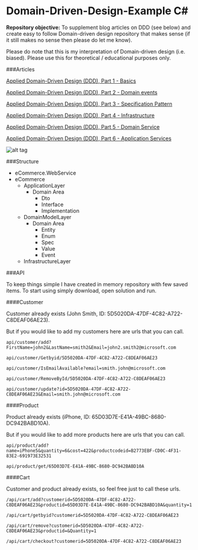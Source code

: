 Domain-Driven-Design-Example C#
============================

**Repository objective:** To supplement blog articles on DDD (see below) and create easy to follow Domain-driven design repository that makes sense (if it still makes no sense then please do let me know). 

Please do note that this is my interpretation of Domain-driven design (i.e. biased). Please use this for theoretical / educational purposes only. 

###Articles

[Applied Domain-Driven Design (DDD), Part 1 - Basics](http://www.zankavtaskin.com/2013/09/applied-domain-driven-design-ddd-part-1.html)

[Applied Domain-Driven Design (DDD), Part 2 - Domain events](http://www.zankavtaskin.com/2013/09/applied-domain-driven-design-ddd-part-2.html)

[Applied Domain-Driven Design (DDD), Part 3 - Specification Pattern](http://www.zankavtaskin.com/2013/10/applied-domain-driven-design-ddd-part-3.html)

[Applied Domain-Driven Design (DDD), Part 4 - Infrastructure](http://www.zankavtaskin.com/2013/11/applied-domain-driven-design-ddd-part-4_16.html)

[Applied Domain-Driven Design (DDD), Part 5 - Domain Service](http://www.zankavtaskin.com/2013/11/applied-domain-driven-design-ddd-part-4.html)

[Applied Domain-Driven Design (DDD), Part 6 - Application Services](http://www.zankavtaskin.com/2013/11/applied-domain-driven-design-ddd-part-6.html)

![alt tag](http://1.bp.blogspot.com/-f9QYYWLc1Uk/UoKzpDHYkkI/AAAAAAAACA4/OD1bq9MLYFY/s1600/DDD_png_pure.png)

###Structure

* eCommerce.WebService
* eCommerce
     * ApplicationLayer
          * Domain Area
               * Dto
               * Interface
               * Implementation 
     * DomainModelLayer
          * Domain Area
               * Entity
               * Enum
               * Spec
               * Value
               * Event
     * InfrastructureLayer

###API

To keep things simple I have created in memory repository with few saved items. To start using simply download, open solution and run. 



####Customer

Customer already exists (John Smith, ID: 5D5020DA-47DF-4C82-A722-C8DEAF06AE23).

But if you would like to add my customers here are urls that you can call.

```
api/customer/add?FirstName=john2&LastName=smith2&Email=john2.smith2@microsoft.com

api/customer/Getbyid/5D5020DA-47DF-4C82-A722-C8DEAF06AE23

api/customer/IsEmailAvailable?email=smith.john@microsoft.com

api/customer/RemoveById/5D5020DA-47DF-4C82-A722-C8DEAF06AE23

api/customer/update?id=5D5020DA-47DF-4C82-A722-C8DEAF06AE23&Email=smith.john@microsoft.com
```

####Product

Product already exists (iPhone,  ID: 65D03D7E-E41A-49BC-8680-DC942BABD10A).

But if you would like to add more products here are urls that you can call.

```
api/product/add?name=iPhone5&quantity=6&cost=422&productcodeid=B2773EBF-CD0C-4F31-83E2-691973E32531

api/product/get/65D03D7E-E41A-49BC-8680-DC942BABD10A
 ```    
 
####Cart

Customer and product already exists, so feel free just to call these urls.
```
/api/cart/add?customerid=5D5020DA-47DF-4C82-A722-C8DEAF06AE23&productid=65D03D7E-E41A-49BC-8680-DC942BABD10A&quantity=1

/api/cart/getbyid?customerid=5D5020DA-47DF-4C82-A722-C8DEAF06AE23

/api/cart/remove?customerid=5D5020DA-47DF-4C82-A722-C8DEAF06AE23&productid=&Quantity=1

/api/cart/checkout?customerid=5D5020DA-47DF-4C82-A722-C8DEAF06AE23
```

